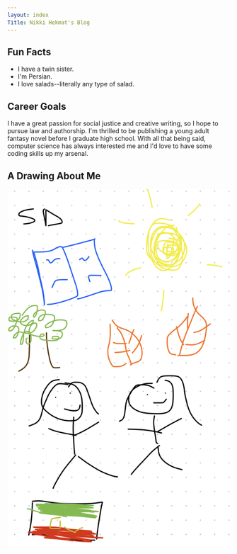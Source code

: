 ```yaml
---
layout: index
Title: Nikki Hekmat's Blog
---
```


<style>
    #header ul li {
        display: inline-block;
    }
   
    section {
        padding-top: 100px;
    }
    </style>


## Fun Facts
- I have a twin sister.
- I'm Persian.
- I love salads--literally any type of salad.

## Career Goals
I have a great passion for social justice and creative writing, so I hope to pursue law and authorship. I'm thrilled to be publishing a young adult fantasy novel before I graduate high school. With all that being said, computer science has always interested me and I'd love to have some coding skills up my arsenal. 

## A Drawing About Me
![alt text](IMG_1958.jpg)
